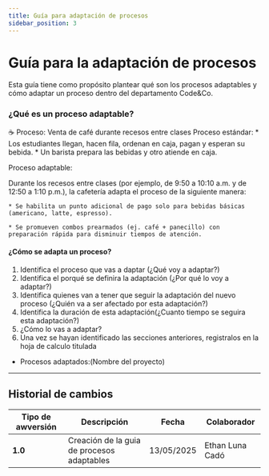 ```yaml
---
title: Guía para adaptación de procesos
sidebar_position: 3
---
```


# Guía para la adaptación de procesos

Esta guía tiene como propósito plantear qué son los procesos adaptables y cómo adaptar un proceso dentro del departamento Code&Co.

### ¿Qué es un proceso adaptable?

☕ Proceso: Venta de café durante recesos entre clases
Proceso estándar:
    * Los estudiantes llegan, hacen fila, ordenan en caja, pagan y esperan su bebida.
    * Un barista prepara las bebidas y otro atiende en caja.

Proceso adaptable:

Durante los recesos entre clases (por ejemplo, de 9:50 a 10:10 a.m. y de 12:50 a 1:10 p.m.), la cafetería adapta el proceso de la siguiente manera:

    * Se habilita un punto adicional de pago solo para bebidas básicas (americano, latte, espresso).

    * Se promueven combos prearmados (ej. café + panecillo) con preparación rápida para disminuir tiempos de atención.

#### ¿Cómo se adapta un proceso?
1. Identifica el proceso que vas a daptar (¿Qué voy a adaptar?)
2. Identifica el porqué se definira la adaptación (¿Por qué lo voy a adaptar?)
3. Identifica quienes van a tener que seguir la adaptación del nuevo proceso (¿Quién va a ser afectado por esta adaptación?)
4. Identifica la duración de esta adaptación(¿Cuanto tiempo se seguira esta adaptación?)
5. ¿Cómo lo vas a adaptar?
6. Una vez se hayan identificado las secciones anteriores, registralos en la hoja de calculo titulada 
* Procesos adaptados:(Nombre del proyecto)

---

## Historial de cambios

| **Tipo de awversión** | **Descripción** | **Fecha**  | **Colaborador** |
| ------------------- | --------------- | ---------- | --------------- |
| **1.0** | Creación de la guia de procesos adaptables | 13/05/2025 | Ethan Luna Cadó|